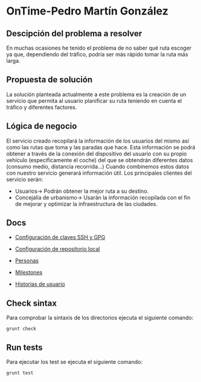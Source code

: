 # OnTime-Pedro Martín González
## Descipción del problema a resolver
En muchas ocasiones he tenido el problema de no saber qué ruta escoger ya que, dependiendo del tráfico, podría ser más rápido tomar la ruta más larga.
 
## Propuesta de solución
La solución planteada actualmente a este problema es la creación de un servicio que permita al usuario planificar su ruta teniendo en cuenta el tráfico y diferentes factores.

## Lógica de negocio
El servicio creado recopilará la información de los usuarios del mismo así como las rutas que toma y las paradas que hace. Esta información se podrá obtener a través de la conexión del dispositivo del usuario con su propio vehículo (específicamente el coche) del que se obtendrán diferentes datos (consumo medio, distancia recorrida...) Cuando combinemos estos datos con nuestro servicio generará información útil.
Los principales clientes del servicio serán:
* Usuarios-> Podrán obtener la mejor ruta a su destino.
* Concejalía de urbanismo-> Usarán la información recopilada con el fin de mejorar y optimizar la infraestructura de las ciudades.

## Docs
* [Configuración de claves SSH y GPG](/docs/Captura%20de%20Pantalla%202022-09-15%20a%20las%2011.31.04.png)

* [Configuración de repositorio local](/docs/Captura%20de%20Pantalla%202022-09-16%20a%20las%2019.31.40.png)

* [Personas](/docs/Personas.md)

* [Milestones](/docs/Milestones.md)

* [Historias de usuario](/docs/Historias.md)

## Check sintax
Para comprobar la sintaxis  de los directorios ejecuta el siguiente comando:
```shell
grunt check
```

## Run tests
Para ejecutar los test se ejecuta el siguiente comando:
```shell
grunt test
```